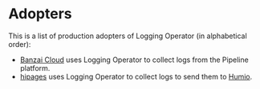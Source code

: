 # Adopters

This is a list of production adopters of Logging Operator (in alphabetical order):

- [Banzai Cloud](https://banzaicloud.com) uses Logging Operator to collect logs from the Pipeline platform.
- [hipages](https://hipages.com.au) uses Logging Operator to collect logs to send them to [Humio](https://humio.com/).
